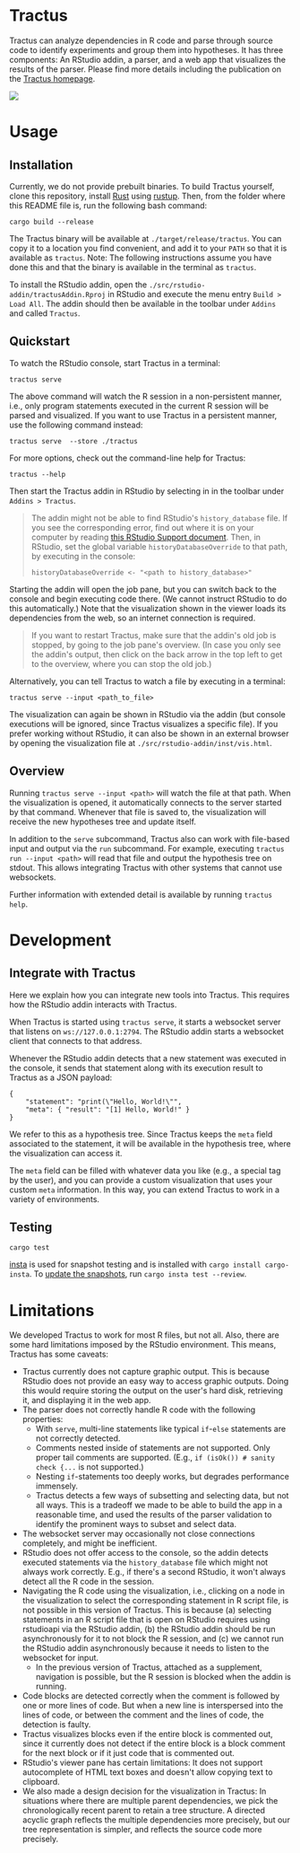 # Tractus
Tractus can analyze dependencies in R code and parse through source code to identify experiments and group them into hypotheses. It has three components: An RStudio addin, a parser, and a web app that visualizes the results of the parser. Please find more details including the publication on the [Tractus homepage](https://hci.rwth-aachen.de/tractus).

![](https://github.com/i10/tractus/blob/master/interface-blank-full.jpg)

# Usage
## Installation
Currently, we do not provide prebuilt binaries. To build Tractus yourself, clone this repository, install [Rust](https://www.rust-lang.org/) using [rustup](https://rustup.rs/). Then, from the folder where this README file is, run the following bash command:
```
cargo build --release
```
The Tractus binary will be available at `./target/release/tractus`. You can copy it to a location you find convenient, and add it to your `PATH` so that it is available as `tractus`. Note: The following instructions assume you have done this and that the binary is available in the terminal as `tractus`.

To install the RStudio addin, open the `./src/rstudio-addin/tractusAddin.Rproj` in RStudio and execute the menu entry `Build > Load All`. The addin should then be available in the toolbar under `Addins` and called `Tractus`.

## Quickstart
To watch the RStudio console, start Tractus in a terminal:
```
tractus serve
```

The above command will watch the R session in a non-persistent manner, i.e., only program statements executed in the current R session will be parsed and visualized. If you want to use Tractus in a persistent manner, use the following command instead:

```
tractus serve  --store ./tractus
```

For more options, check out the command-line help for Tractus:

```
tractus --help
```

Then start the Tractus addin in RStudio by selecting in in the toolbar under `Addins > Tractus`.
> The addin might not be able to find RStudio's `history_database` file. If you see the corresponding error, find out where it is on your computer by reading [this RStudio Support document](https://support.rstudio.com/hc/en-us/articles/200534577-Resetting-RStudio-Desktop-s-State). Then, in RStudio, set the global variable `historyDatabaseOverride` to that path, by executing in the console:
> ```
> historyDatabaseOverride <- "<path to history_database>"
> ```

Starting the addin will open the job pane, but you can switch back to the console and begin executing code there. (We cannot instruct RStudio to do this automatically.) Note that the visualization shown in the viewer loads its dependencies from the web, so an internet connection is required.

> If you want to restart Tractus, make sure that the addin's old job is stopped, by going to the job pane's overview. (In case you only see the addin's output, then click on the back arrow in the top left to get to the overview, where you can stop the old job.)

Alternatively, you can tell Tractus to watch a file by executing in a terminal:
```
tractus serve --input <path_to_file>
```

The visualization can again be shown in RStudio via the addin (but console executions will be ignored, since Tractus visualizes a specific file). If you prefer working without RStudio, it can also be shown in an external browser by opening the visualization file at `./src/rstudio-addin/inst/vis.html`.

## Overview
Running `tractus serve --input <path>` will watch the file at that path. When the visualization is opened, it automatically connects to the server started by that command. Whenever that file is saved to, the visualization will receive the new hypotheses tree and update itself.

In addition to the `serve` subcommand, Tractus also can work with file-based input and output via the `run` subcommand. For example, executing `tractus run --input <path>` will read that file and output the hypothesis tree on stdout. This allows integrating Tractus with other systems that cannot use websockets.

Further information with extended detail is available by running `tractus help`.

# Development
## Integrate with Tractus
Here we explain how you can integrate new tools into Tractus. This requires how the RStudio addin interacts with Tractus.

When Tractus is started using `tractus serve`, it starts a websocket server that listens on `ws://127.0.0.1:2794`. The RStudio addin starts a websocket client that connects to that address.

Whenever the RStudio addin detects that a new statement was executed in the console, it sends that statement along with its execution result to Tractus as a JSON payload:
```
{
    "statement": "print(\"Hello, World!\"",
    "meta": { "result": "[1] Hello, World!" }
}
```

We refer to this as a hypothesis tree. Since Tractus keeps the `meta` field associated to the statement, it will be available in the hypothesis tree, where the visualization can access it.

The `meta` field can be filled with whatever data you like (e.g., a special tag by the user), and you can provide a custom visualization that uses your custom `meta` information. In this way, you can extend Tractus to work in a variety of environments.

## Testing
```
cargo test
```

[insta](https://docs.rs/insta/) is used for snapshot testing and is installed with `cargo install cargo-insta`. To [update the snapshots](https://docs.rs/insta/0.8.2/insta/#snapshot-updating), run `cargo insta test --review`.

# Limitations
We developed Tractus to work for most R files, but not all. Also, there are some hard limitations imposed by the RStudio environment. This means, Tractus has some caveats:

- Tractus currently does not capture graphic output. This is because RStudio does not provide an easy way to access graphic outputs. Doing this would require storing the output on the user's hard disk, retrieving it, and displaying it in the web app.
- The parser does not correctly handle R code with the following properties:
  - With `serve`, multi-line statements like typical `if`-`else` statements are not correctly detected.
  - Comments nested inside of statements are not supported. Only proper tail comments are supported. (E.g., `if (isOk()) # sanity check {...` is not supported.)
  - Nesting `if`-statements too deeply works, but degrades performance immensely.
  - Tractus detects a few ways of subsetting and selecting data, but not all ways. This is a tradeoff we made to be able to build the app in a reasonable time, and used the results of the parser validation to identify the prominent ways to subset and select data.
- The websocket server may occasionally not close connections completely, and might be inefficient.
- RStudio does not offer access to the console, so the addin detects executed statements via the `history_database` file which might not always work correctly. E.g., if there's a second RStudio, it won't always detect all the R code in the session.
- Navigating the R code using the visualization, i.e., clicking on a node in the visualization to select the corresponding statement in R script file, is not possible in this version of Tractus. This is because (a) selecting statements in an R script file that is open on RStudio requires using rstudioapi via the RStudio addin, (b) the RStudio addin should be run asynchronously for it to not block the R session, and (c) we cannot run the RStudio addin asynchronously because it needs to listen to the websocket for input.
  - In the previous version of Tractus, attached as a supplement, navigation is possible, but the R session is blocked when the addin is running. 
- Code blocks are detected correctly when the comment is followed by one or more lines of code. But when a new line is interspersed into the lines of code, or between the comment and the lines of code, the detection is faulty.
- Tractus visualizes blocks even if the entire block is commented out, since it currently does not detect if the entire block is a block comment for the next block or if it just code that is commented out.
- RStudio's viewer pane has certain limitations: It does not support autocomplete of HTML text boxes and doesn't allow copying text to clipboard.
- We also made a design decision for the visualization in Tractus: In situations where there are multiple parent dependencies, we pick the chronologically recent parent to retain a tree structure. A directed acyclic graph reflects the multiple dependencies more precisely, but our tree representation is simpler, and reflects the source code more precisely.
